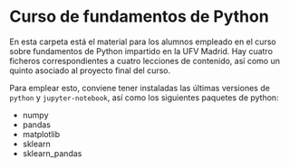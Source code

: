 # Curso de fundamentos de Python

En esta carpeta está el material para los alumnos empleado en el curso sobre fundamentos de Python impartido en la UFV Madrid. Hay cuatro ficheros correspondientes a cuatro lecciones de contenido, así como un quinto asociado al proyecto final del curso. 

Para emplear esto, conviene tener instaladas las últimas versiones de `python` y `jupyter-notebook`, así como los siguientes paquetes de python:
* numpy
* pandas
* matplotlib
* sklearn
* sklearn_pandas

